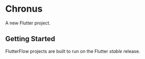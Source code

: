 # Chronus

A new Flutter project.

## Getting Started

FlutterFlow projects are built to run on the Flutter _stable_ release.
